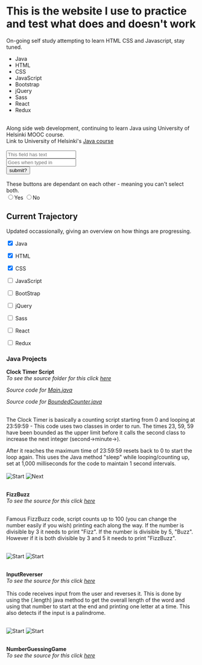 <!DOCTYPE html>
<html>
  <head>
  <h1>This is the website I use to practice and test what does and doesn't work</h1>
  </head>
  
  <body>
  <p1>
  On-going self study attempting to learn HTML CSS and Javascript, stay tuned.
  <br>
    
  </p1>
  <ul>
   <li>Java</li>
   <li>HTML</li>
   <li>CSS</li>
   <li>JavaScript</li>
   <li>Bootstrap</li>
   <li>jQuery</li>
   <li>Sass</li>
   <li>React</li>
   <li>Redux</li>
  </ul>
  <br>
  <p2>
  Along side web development, continuing to learn Java using University of Helsinki MOOC course.
  <br>
  Link to University of Helsinki's <a href="https://moocfi.github.io/courses/2013/programming-part-1/">Java course</a>
  </p2>
  <br>
  <p3>
  <br>
  <input type="text" placeholder="This field has text">
  <br>
  <input type="text" placeholder="Goes when typed in">
  <br>
  <button type="submit">submit?</button>
  <br>
  <br>
  These buttons are dependant on each other - meaning you can't select both.
  <br>
  <label> 
    <input type="radio" name="yes-no">Yes 
  </label>
  <label> 
    <input type="radio" name="yes-no">No 
  </label>
  </p3>
  
  <h2>
  Current Trajectory
  </h2>
  
  <p4>
  Updated occassionally, giving an overview on how things are progressing.<br>
  
  <label> <input type="checkbox" name="trajectory" checked> Java </label><br>
  
  <label> <input type="checkbox" name="trajectory" checked> HTML </label><br>
  
  <label> <input type="checkbox" name="trajectory" checked> CSS </label><br>
  
  <label> <input type="checkbox" name="trajectory"> JavaScript </label><br>
  
  <label> <input type="checkbox" name="trajectory"> BootStrap </label><br>
  
  <label> <input type="checkbox" name="trajectory"> jQuery </label><br>
  
  <label> <input type="checkbox" name="trajectory"> Sass </label><br>
  
  <label> <input type="checkbox" name="trajectory"> React </label><br>
  
  <label> <input type="checkbox" name="trajectory"> Redux </label><br>
  </p4>
  
  <h3>
  Java Projects
  </h3>
  <p5>
  <b>Clock Timer Script</b><br>
  <i>To see the source folder for this click <a href="https://github.com/Zandian1/Repository/tree/master/Java/Clock%20Timer/src/com/company">here</a></i><br>
  
<i>Source code for <a href="https://raw.githubusercontent.com/Zandian1/Repository/master/Java/Clock%20Timer/src/com/company/Main.java">Main.java</a></i><br>

<i>Source code for <a href="https://raw.githubusercontent.com/Zandian1/Repository/master/Java/Clock%20Timer/src/com/company/BoundedCounter.java">BoundedCounter.java</a></i><br><br>
  
The Clock Timer is basically a counting script starting from 0 and looping at 23:59:59 - This code uses two classes in order to run. The times 23, 59, 59 have been bounded as the upper limit before it calls the second class to increase the next integer (second->minute->).<br>

After it reaches the maximum time of 23:59:59 resets back to 0 to start the loop again. This uses the Java method "sleep" while looping/counting up, set at 1,000 milliseconds for the code to maintain 1 second intervals.<br><br>
  <img src="https://user-images.githubusercontent.com/59313072/72336699-05d26b00-370d-11ea-8022-6dab29e0fbfa.png" alt="Start">
  <img src="https://user-images.githubusercontent.com/59313072/72336718-0bc84c00-370d-11ea-9326-e23d240988cd.png" alt="Next"><br><br>
  
  <b>FizzBuzz</b><br>
  <i>To see the source for this click <a href="https://raw.githubusercontent.com/Zandian1/Repository/master/Java/FizzBuzz">here</a></i><br><br>
  
  Famous FizzBuzz code, script counts up to 100 (you can change the number easily if you wish) printing each along the way. If the number is divisible by 3 it needs to print "Fizz". If the number is divisible by 5, "Buzz". However if it is both divisible by 3 and 5 it needs to print "FizzBuzz".<br><br>
  
  <img src="https://user-images.githubusercontent.com/59313072/72338060-6498e400-370f-11ea-9421-6e5fb1278266.png" alt="Start">
  <img src="https://user-images.githubusercontent.com/59313072/72338049-5fd43000-370f-11ea-88a4-a2a82e40e945.png" alt="Start">
  <br><br>
  
  <b>InputReverser</b><br>
  <i>To see the source for this click <a href="https://raw.githubusercontent.com/Zandian1/Repository/master/Java/InputReverser">here</a></i><br><br>
  This code receives input from the user and reverses it. This is done by using the (.length) java method to get the overall length of the word and using that number to start at the end and printing one letter at a time. This also detects if the input is a palindrome.<br><br>
 
 <img src="https://user-images.githubusercontent.com/59313072/72338794-f48b5d80-3710-11ea-9027-ce4a37259e06.png" alt="Start">
 <img src="https://user-images.githubusercontent.com/59313072/72338789-f2c19a00-3710-11ea-8c87-21826192215e.png" alt="Start">
 <br><br>
 
 <b>NumberGuessingGame</b><br>
  <i>To see the source for this click <a href="https://raw.githubusercontent.com/Zandian1/Repository/master/Java/NumberGuessingGame">here</a></i><br><br>
 
 
  
    
  
  
  </body>
  
   
 
